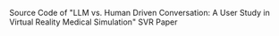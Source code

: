 Source Code of "LLM vs. Human Driven Conversation: A User Study in Virtual Reality Medical Simulation" SVR Paper
